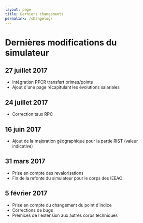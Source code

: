 ```yaml
---
layout: page
title: Derniers changements
permalink: /changelog/
---
```



# Dernières modifications du simulateur

## 27 juillet 2017

* Intégration PPCR transfert primes/points
* Ajout d'une page récapitulant les évolutions salariales

## 24 juillet 2017

* Correction taux RPC

## 16 juin 2017

* Ajout de la majoration géographique pour la partie RIST (valeur indicative)

## 31 mars 2017

* Prise en compte des revalorisations
* Fin de la refonte du simulateur pour le corps des IEEAC

## 5 février 2017

* Prise en compte du changement du point d'indice
* Corrections de bugs
* Prémices de l'extension aux autres corps techniques